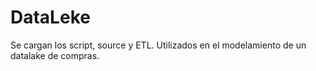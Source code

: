 # DataLeke  
Se cargan los script, source y ETL. Utilizados en el modelamiento de un datalake de compras.
